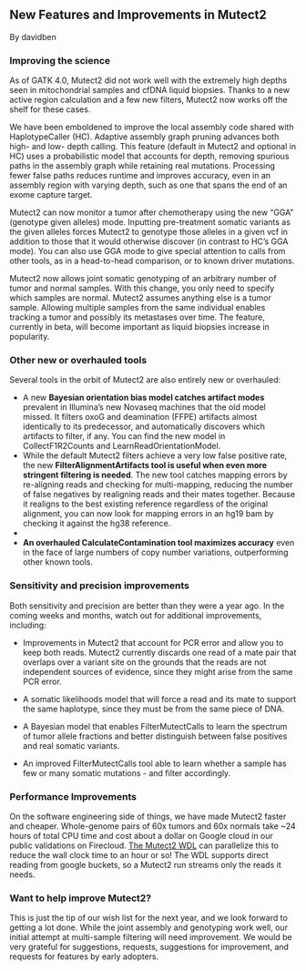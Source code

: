 ## New Features and Improvements  in Mutect2

By davidben

<h3>Improving the science</h3>

<p>As of GATK 4.0, Mutect2 did not work well with the extremely high depths seen in mitochondrial samples and cfDNA liquid biopsies. Thanks to a new active region calculation and a few new filters, Mutect2 now works off the shelf for these cases.</p>

<p>We have been emboldened to improve the local assembly code shared with HaplotypeCaller (HC). Adaptive assembly graph pruning advances both high- and low- depth calling. This feature (default in Mutect2 and optional in HC) uses a probabilistic model that accounts for depth, removing spurious paths in the assembly graph while retaining real mutations.  Processing fewer false paths reduces runtime and improves accuracy, even in an assembly region with varying depth, such as one that spans the end of an exome capture target.</p>

<p>Mutect2 can now monitor a tumor after chemotherapy using the new “GGA” (genotype given alleles) mode.   Inputting pre-treatment somatic variants as the given alleles forces Mutect2 to genotype those alleles in a given vcf in addition to those that it would otherwise discover (in contrast to HC’s GGA mode).  You can also use GGA mode to give special attention to calls from other tools, as in a head-to-head comparison, or to known driver mutations.</p>

<p>Mutect2 now allows joint somatic genotyping of an arbitrary number of tumor and normal samples. With this change, you only need to specify which samples are normal. Mutect2 assumes anything else is a tumor sample. Allowing multiple samples from the same individual enables tracking a tumor and possibly its metastases over time. The feature, currently in beta, will become important as liquid biopsies increase in popularity.</p>

<h3>Other new or overhauled tools</h3>

<p>Several tools in the orbit of Mutect2 are also entirely new or overhauled:</p>

<ul><li>A new <strong>Bayesian orientation bias model catches artifact modes</strong> prevalent in Illumina’s new Novaseq machines that the old model missed. It filters oxoG and deamination (FFPE) artifacts almost identically to its predecessor, and automatically discovers which artifacts to filter, if any. You can find the new model in CollectF1R2Counts and LearnReadOrientationModel.</li>
<li>While the default Mutect2 filters achieve a very low false positive rate, the new <strong>FilterAlignmentArtifacts tool is useful when even more stringent filtering is needed</strong>. The new tool catches mapping errors by re-aligning reads and checking for multi-mapping, reducing the number of false negatives by realigning reads and their mates together. Because it realigns to the best existing reference regardless of the original alignment, you can now look for mapping errors in an hg19 bam by checking it against the hg38 reference.</li>
<li></li>
<li><strong>An overhauled CalculateContamination tool maximizes accuracy</strong> even in the face of large numbers of copy number variations, outperforming other known tools.</li>
</ul><h3>Sensitivity and precision improvements</h3>

<p>Both sensitivity and precision are better than they were a year ago. In the coming weeks and months, watch out for additional improvements, including:</p>

<ul><li><p>Improvements in Mutect2 that account for PCR error and allow you to keep both reads. Mutect2 currently discards one read of a mate pair that overlaps over a variant site on the grounds that the reads are not independent sources of evidence, since they might arise from the same PCR error.</p></li>
<li><p>A somatic likelihoods model that will force a read and its mate to support the same haplotype, since they must be from the same piece of DNA.</p></li>
<li><p>A Bayesian model that enables FilterMutectCalls to learn the spectrum of tumor allele fractions and better distinguish between false positives and real somatic variants.</p></li>
<li><p>An improved FilterMutectCalls tool able to learn whether a sample has few or many somatic mutations - and filter accordingly.</p></li>
</ul><h3>Performance Improvements</h3>

<p>On the software engineering side of things, we have made Mutect2 faster and cheaper. Whole-genome pairs of 60x tumors and 60x normals take ~24 hours of total CPU time and cost about a dollar on Google cloud in our public validations on Firecloud. <a rel="nofollow" href="https://github.com/broadinstitute/gatk/tree/master/scripts/mutect2_wdl" title="The Mutect2 WDL">The Mutect2 WDL</a> can parallelize this to reduce the wall clock time to an hour or so! The WDL supports direct reading from google buckets, so a Mutect2 run streams only the reads it needs.</p>

<h3>Want to help improve Mutect2?</h3>

<p>This is just the tip of our wish list for the next year, and we look forward to getting a lot done. While the joint assembly and genotyping work well, our initial attempt at multi-sample filtering will need improvement.  We would be very grateful for suggestions, requests, suggestions for improvement, and requests for features by early adopters.</p>
